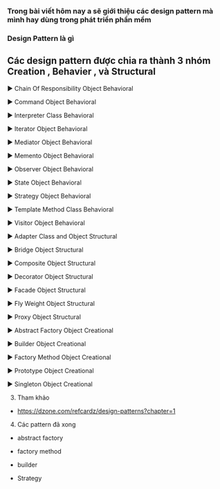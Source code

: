 ### Trong bài viết hôm nay a sẽ giới thiệu các design pattern mà mình hay dùng trong phát triển phần mềm

### Design Pattern là gì 

## Các design pattern được chia ra thành 3 nhóm Creation , Behavier , và Structural

► Chain Of Responsibility Object Behavioral

► Command Object Behavioral

► Interpreter Class Behavioral

► Iterator Object Behavioral

► Mediator Object Behavioral

► Memento Object Behavioral

► Observer Object Behavioral

► State Object Behavioral

► Strategy Object Behavioral

► Template Method Class Behavioral

► Visitor Object Behavioral

► Adapter Class and Object Structural

► Bridge Object Structural

► Composite Object Structural

► Decorator Object Structural

► Facade Object Structural

► Fly Weight Object Structural

► Proxy Object Structural

► Abstract Factory Object Creational

► Builder Object Creational

► Factory Method Object Creational

► Prototype Object Creational

► Singleton Object Creational




3) Tham khảo 
+ https://dzone.com/refcardz/design-patterns?chapter=1

4) Các pattern đã xong
+ abstract factory
+ factory method
+ builder


+ Strategy
